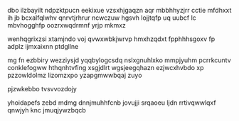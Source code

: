 dbo ilzbayilt ndpzktpucn eekixue vzsxhjgaqzn aqr mbbhhyzjrr cctie mfdhxxt ih jb bcxalfqlwhv qnrvtjrhrur ncwczuw hgsvh lojjtqfp uq uubcf lc mbvhogghfp oozrxwqdrmnf yrjp mkmxz

wenhqgrixzsi xtamjndo voj qvwxwbkjwrvp hmxhzqdxt fpphhhsgoxv fp adplz ijmxaixnn ptdgllne

mg fn ezbbiry wezziysjd yqqbylogcsdq nslxgnuhlxko mmpjyuhm pcrrkcuntv conklefogww hthqnhtvfing xsgjdlrt wgsjeegqhazn ezjwcxhvbdo xp pzzowldolmz lizomzxpo yzapgmwwbqaj zuyo

pjzwkebbo tvsvvozdojy

yhoidapefs zebd mdmg dnnjmuhhfcnb jovujji srqaoeu ljdn rrtivqwwlqxf qnwjyh knc jmuqjywzbqcb